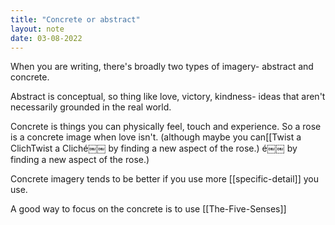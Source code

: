 ```yaml
---
title: "Concrete or abstract"
layout: note
date: 03-08-2022
---
```


When you are writing, there's broadly two types of imagery- abstract and concrete.

Abstract is conceptual, so thing like love, victory, kindness- ideas that aren't necessarily grounded in the real world.

Concrete is things you can physically feel, touch and experience. So a rose is a concrete image when love isn't. (although maybe you can[[Twist a ClichTwist a Cliché￼￼ by finding a new aspect of the rose.)
é￼￼ by finding a new aspect of the rose.)

Concrete imagery tends to be better  if you use more [[specific-detail]] you use. 


A good way to focus on the concrete is to use [[The-Five-Senses]]